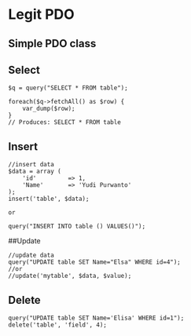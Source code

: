 # Legit PDO

## Simple PDO class

## Select
```
$q = query("SELECT * FROM table");

foreach($q->fetchAll() as $row) {
	var_dump($row);
}
// Produces: SELECT * FROM table
```

## Insert
```
//insert data
$data = array (
	'id' 		 => 1,
	'Name'		 => 'Yudi Purwanto'
);
insert('table', $data);

or

query("INSERT INTO table () VALUES()");
```

##Update
```
//update data
query("UPDATE table SET Name="Elsa" WHERE id=4");
//or
//update('mytable', $data, $value);
```

## Delete
```
query("UPDATE table SET Name='Elisa' WHERE id=1");
delete('table', 'field', 4);
```
